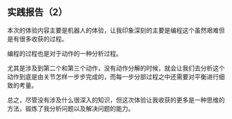 ## 实践报告（2）

本次的体验内容主要是机器人的体验，让我印象深刻的主要是编程这个虽然艰难但是有很多收获的过程。

编程的过程也是对于动作的一种分析过程。

尤其是涉及到第二个和第三个动作，没有动作分解的时候，就会让我们去分析这个动作到底是由关节怎样一步步完成的，而每一步分部过程之中还需要对平衡进行细致的考量。

总之，尽管没有涉及什么很深入的知识，但这次体验让我收获的更多是一种思维的方法，锻炼了我分析问题以及解决问题的能力。